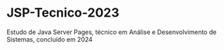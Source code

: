 # JSP-Tecnico-2023
Estudo de Java Server Pages, técnico em Análise e Desenvolvimento de Sistemas, concluído em 2024
